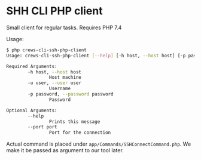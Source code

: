 # SHH CLI PHP client

Small client for regular tasks. Requires PHP 7.4

Usage:
```bash
$ php crews-cli-ssh-php-client
Usage: crews-cli-ssh-php-client [--help] [-h host, --host host] [-p password, --password password] [--port port] [-u user, --user user]

Required Arguments:
        -h host, --host host
                Host machine
        -u user, --user user
                Username
        -p password, --password password
                Password

Optional Arguments:
        --help
                Prints this message
        --port port
                Port for the connection
```
Actual command is placed under `app/Commands/SSHConnectCommand.php`. We make it be passed as argument to our tool later.
